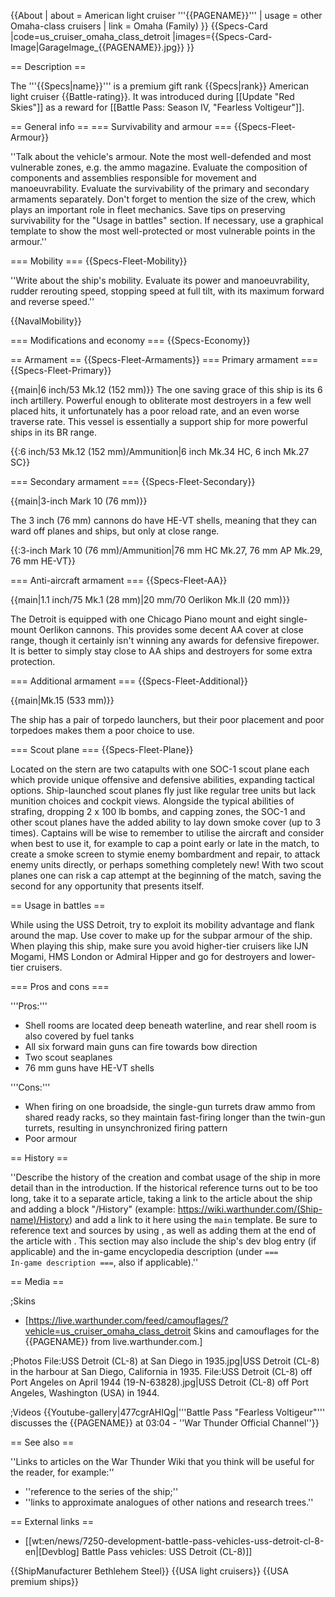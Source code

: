 {{About
| about = American light cruiser '''{{PAGENAME}}'''
| usage = other Omaha-class cruisers
| link = Omaha (Family)
}}
{{Specs-Card
|code=us_cruiser_omaha_class_detroit
|images={{Specs-Card-Image|GarageImage_{{PAGENAME}}.jpg}}
}}

== Description ==
<!-- ''In the first part of the description, cover the history of the ship's creation and military application. In the second part, tell the reader about using this ship in the game. Add a screenshot: if a beginner player has a hard time remembering vehicles by name, a picture will help them identify the ship in question.'' -->
The '''{{Specs|name}}''' is a premium gift rank {{Specs|rank}} American light cruiser {{Battle-rating}}. It was introduced during [[Update "Red Skies"]] as a reward for [[Battle Pass: Season IV, "Fearless Voltigeur"]].

== General info ==
=== Survivability and armour ===
{{Specs-Fleet-Armour}}
<!-- ''Talk about the vehicle's armour. Note the most well-defended and most vulnerable zones, e.g. the ammo magazine. Evaluate the composition of components and assemblies responsible for movement and manoeuvrability. Evaluate the survivability of the primary and secondary armaments separately. Don't forget to mention the size of the crew, which plays an important role in fleet mechanics. Save tips on preserving survivability for the "Usage in battles" section. If necessary, use a graphical template to show the most well-protected or most vulnerable points in the armour.'' -->
''Talk about the vehicle's armour. Note the most well-defended and most vulnerable zones, e.g. the ammo magazine. Evaluate the composition of components and assemblies responsible for movement and manoeuvrability. Evaluate the survivability of the primary and secondary armaments separately. Don't forget to mention the size of the crew, which plays an important role in fleet mechanics. Save tips on preserving survivability for the "Usage in battles" section. If necessary, use a graphical template to show the most well-protected or most vulnerable points in the armour.''

=== Mobility ===
{{Specs-Fleet-Mobility}}
<!-- ''Write about the ship's mobility. Evaluate its power and manoeuvrability, rudder rerouting speed, stopping speed at full tilt, with its maximum forward and reverse speed.'' -->
''Write about the ship's mobility. Evaluate its power and manoeuvrability, rudder rerouting speed, stopping speed at full tilt, with its maximum forward and reverse speed.''

{{NavalMobility}}

=== Modifications and economy ===
{{Specs-Economy}}

== Armament ==
{{Specs-Fleet-Armaments}}
=== Primary armament ===
{{Specs-Fleet-Primary}}
<!-- ''Provide information about the characteristics of the primary armament. Evaluate their efficacy in battle based on their reload speed, ballistics and the capacity of their shells. Add a link to the main article about the weapon: <code><nowiki>{{main|Weapon name (calibre)}}</nowiki></code>. Broadly describe the ammunition available for the primary armament, and provide recommendations on how to use it and which ammunition to choose.'' -->
{{main|6 inch/53 Mk.12 (152 mm)}}
The one saving grace of this ship is its 6 inch artillery. Powerful enough to obliterate most destroyers in a few well placed hits, it unfortunately has a poor reload rate, and an even worse traverse rate. This vessel is essentially a support ship for more powerful ships in its BR range.

{{:6 inch/53 Mk.12 (152 mm)/Ammunition|6 inch Mk.34 HC, 6 inch Mk.27 SC}}

=== Secondary armament ===
{{Specs-Fleet-Secondary}}
<!-- ''Some ships are fitted with weapons of various calibres. Secondary armaments are defined as weapons chosen with the control <code>Select secondary weapon</code>. Evaluate the secondary armaments and give advice on how to use them. Describe the ammunition available for the secondary armament. Provide recommendations on how to use them and which ammunition to choose. Remember that any anti-air armament, even heavy calibre weapons, belong in the next section. If there is no secondary armament, remove this section.'' -->
{{main|3-inch Mark 10 (76 mm)}}

The 3 inch (76 mm) cannons do have HE-VT shells, meaning that they can ward off planes and ships, but only at close range.

{{:3-inch Mark 10 (76 mm)/Ammunition|76 mm HC Mk.27, 76 mm AP Mk.29, 76 mm HE-VT}}

=== Anti-aircraft armament ===
{{Specs-Fleet-AA}}
<!-- ''An important part of the ship's armament responsible for air defence. Anti-aircraft armament is defined by the weapon chosen with the control <code>Select anti-aircraft weapons</code>. Talk about the ship's anti-air cannons and machine guns, the number of guns and their positions, their effective range, and about their overall effectiveness – including against surface targets. If there are no anti-aircraft armaments, remove this section.'' -->
{{main|1.1 inch/75 Mk.1 (28 mm)|20 mm/70 Oerlikon Mk.II (20 mm)}}

The Detroit is equipped with one Chicago Piano mount and eight single-mount Oerlikon cannons. This provides some decent AA cover at close range, though it certainly isn't winning any awards for defensive firepower. It is better to simply stay close to AA ships and destroyers for some extra protection.

=== Additional armament ===
{{Specs-Fleet-Additional}}
<!-- ''Describe the available additional armaments of the ship: depth charges, mines, torpedoes. Talk about their positions, available ammunition and launch features such as dead zones of torpedoes. If there is no additional armament, remove this section.'' -->
{{main|Mk.15 (533 mm)}}

The ship has a pair of torpedo launchers, but their poor placement and poor torpedoes makes them a poor choice to use.

=== Scout plane ===
{{Specs-Fleet-Plane}}

Located on the stern are two catapults with one SOC-1 scout plane each which provide unique offensive and defensive abilities, expanding tactical options. Ship-launched scout planes fly just like regular tree units but lack munition choices and cockpit views. Alongside the typical abilities of strafing, dropping 2 x 100 lb bombs, and capping zones, the SOC-1 and other scout planes have the added ability to lay down smoke cover (up to 3 times). Captains will be wise to remember to utilise the aircraft and consider when best to use it, for example to cap a point early or late in the match, to create a smoke screen to stymie enemy bombardment and repair, to attack enemy units directly, or perhaps something completely new! With two scout planes one can risk a cap attempt at the beginning of the match, saving the second for any opportunity that presents itself.

== Usage in battles ==
<!-- ''Describe the technique of using this ship, the characteristics of her use in a team and tips on strategy. Abstain from writing an entire guide – don't try to provide a single point of view, but give the reader food for thought. Talk about the most dangerous opponents for this vehicle and provide recommendations on fighting them. If necessary, note the specifics of playing with this vehicle in various modes (AB, RB, SB).'' -->

While using the USS Detroit, try to exploit its mobility advantage and flank around the map. Use cover to make up for the subpar armour of the ship. When playing this ship, make sure you avoid higher-tier cruisers like IJN Mogami, HMS London or Admiral Hipper and go for destroyers and lower-tier cruisers.

=== Pros and cons ===
<!-- ''Summarise and briefly evaluate the vehicle in terms of its characteristics and combat effectiveness. Mark its pros and cons in the bulleted list. Try not to use more than 6 points for each of the characteristics. Avoid using categorical definitions such as "bad", "good" and the like - use substitutions with softer forms such as "inadequate" and "effective".'' -->
'''Pros:'''

* Shell rooms are located deep beneath waterline, and rear shell room is also covered by fuel tanks
* All six forward main guns can fire towards bow direction
* Two scout seaplanes
* 76 mm guns have HE-VT shells

'''Cons:'''

* When firing on one broadside, the single-gun turrets draw ammo from shared ready racks, so they maintain fast-firing longer than the twin-gun turrets, resulting in unsynchronized firing pattern
* Poor armour

== History ==
<!-- ''Describe the history of the creation and combat usage of the ship in more detail than in the introduction. If the historical reference turns out to be too long, take it to a separate article, taking a link to the article about the ship and adding a block "/History" (example: <nowiki>https://wiki.warthunder.com/(Ship-name)/History</nowiki>) and add a link to it here using the <code>main</code> template. Be sure to reference text and sources by using <code><nowiki><ref></ref></nowiki></code>, as well as adding them at the end of the article with <code><nowiki><references /></nowiki></code>. This section may also include the ship's dev blog entry (if applicable) and the in-game encyclopedia description (under <code><nowiki>=== In-game description ===</nowiki></code>, also if applicable).'' -->
''Describe the history of the creation and combat usage of the ship in more detail than in the introduction. If the historical reference turns out to be too long, take it to a separate article, taking a link to the article about the ship and adding a block "/History" (example: <nowiki>https://wiki.warthunder.com/(Ship-name)/History</nowiki>) and add a link to it here using the <code>main</code> template. Be sure to reference text and sources by using <code><nowiki><ref></ref></nowiki></code>, as well as adding them at the end of the article with <code><nowiki><references /></nowiki></code>. This section may also include the ship's dev blog entry (if applicable) and the in-game encyclopedia description (under <code><nowiki>=== In-game description ===</nowiki></code>, also if applicable).''

== Media ==
<!-- ''Excellent additions to the article would be video guides, screenshots from the game, and photos.'' -->

;Skins

* [https://live.warthunder.com/feed/camouflages/?vehicle=us_cruiser_omaha_class_detroit Skins and camouflages for the {{PAGENAME}} from live.warthunder.com.]

;Photos
<gallery mode="packed-hover" heights="250">
File:USS Detroit (CL-8) at San Diego in 1935.jpg|USS Detroit (CL-8) in the harbour at San Diego, California in 1935.
File:USS Detroit (CL-8) off Port Angeles on April 1944 (19-N-63828).jpg|USS Detroit (CL-8) off Port Angeles, Washington (USA) in 1944.
</gallery>

;Videos
{{Youtube-gallery|477cgrAHIQg|'''Battle Pass "Fearless Voltigeur"''' discusses the {{PAGENAME}} at 03:04 - ''War Thunder Official Channel''}}

== See also ==
<!-- ''Links to articles on the War Thunder Wiki that you think will be useful for the reader, for example:''
* ''reference to the series of the ship;''
* ''links to approximate analogues of other nations and research trees.'' -->
''Links to articles on the War Thunder Wiki that you think will be useful for the reader, for example:''

* ''reference to the series of the ship;''
* ''links to approximate analogues of other nations and research trees.''

== External links ==
<!-- ''Paste links to sources and external resources, such as:''
* ''topic on the official game forum;''
* ''other literature.'' -->

* [[wt:en/news/7250-development-battle-pass-vehicles-uss-detroit-cl-8-en|[Devblog] Battle Pass vehicles: USS Detroit (CL-8)]]

{{ShipManufacturer Bethlehem Steel}}
{{USA light cruisers}}
{{USA premium ships}}